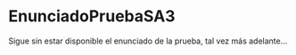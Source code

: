 # EnunciadoPruebaSA3

Sigue sin estar disponible el enunciado de la prueba, tal vez más adelante...
